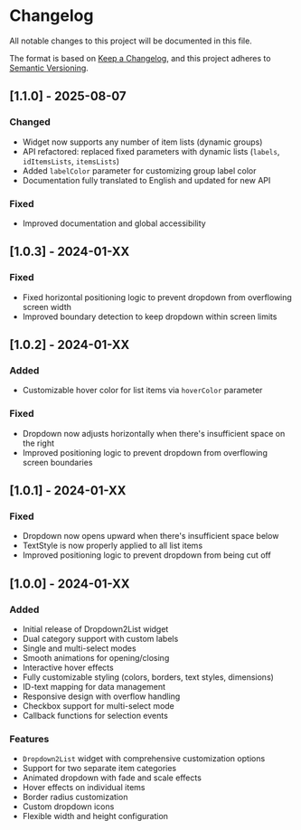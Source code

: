 # Changelog

All notable changes to this project will be documented in this file.

The format is based on [Keep a Changelog](https://keepachangelog.com/en/1.0.0/),
and this project adheres to [Semantic Versioning](https://semver.org/spec/v2.0.0.html).


## [1.1.0] - 2025-08-07

### Changed
- Widget now supports any number of item lists (dynamic groups)
- API refactored: replaced fixed parameters with dynamic lists (`labels`, `idItemsLists`, `itemsLists`)
- Added `labelColor` parameter for customizing group label color
- Documentation fully translated to English and updated for new API

### Fixed
- Improved documentation and global accessibility

## [1.0.3] - 2024-01-XX

### Fixed
- Fixed horizontal positioning logic to prevent dropdown from overflowing screen width
- Improved boundary detection to keep dropdown within screen limits

## [1.0.2] - 2024-01-XX

### Added
- Customizable hover color for list items via `hoverColor` parameter

### Fixed
- Dropdown now adjusts horizontally when there's insufficient space on the right
- Improved positioning logic to prevent dropdown from overflowing screen boundaries

## [1.0.1] - 2024-01-XX

### Fixed
- Dropdown now opens upward when there's insufficient space below
- TextStyle is now properly applied to all list items
- Improved positioning logic to prevent dropdown from being cut off

## [1.0.0] - 2024-01-XX

### Added
- Initial release of Dropdown2List widget
- Dual category support with custom labels
- Single and multi-select modes
- Smooth animations for opening/closing
- Interactive hover effects
- Fully customizable styling (colors, borders, text styles, dimensions)
- ID-text mapping for data management
- Responsive design with overflow handling
- Checkbox support for multi-select mode
- Callback functions for selection events

### Features
- `Dropdown2List` widget with comprehensive customization options
- Support for two separate item categories
- Animated dropdown with fade and scale effects
- Hover effects on individual items
- Border radius customization
- Custom dropdown icons
- Flexible width and height configuration 